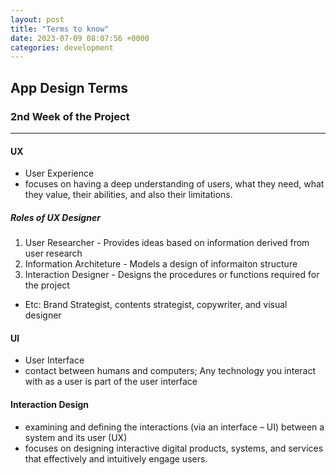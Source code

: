 ```yaml
---
layout: post
title: "Terms to know"
date: 2023-07-09 08:07:56 +0000
categories: development
---
```


## App Design Terms

### 2nd Week of the Project

---

#### UX

- User Experience
- focuses on having a deep understanding of users, what they need, what they value, their abilities, and also their limitations.

##### Roles of UX Designer

1. User Researcher - Provides ideas based on information derived from user research
2. Information Architeture - Models a design of informaiton structure
3. Interaction Designer - Designs the procedures or functions required for the project

- Etc: Brand Strategist, contents strategist, copywriter, and visual designer

#### UI

- User Interface
- contact between humans and computers; Any technology you interact with as a user is part of the user interface

#### Interaction Design

- examining and defining the interactions (via an interface – UI) between a system and its user (UX)
- focuses on designing interactive digital products, systems, and services that effectively and intuitively engage users.
